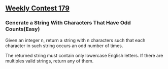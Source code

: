 ## [Weekly Contest 179](https://leetcode.com/contest/weekly-contest-179)

### Generate a String With Characters That Have Odd Counts(Easy)

Given an integer n, return a string with n characters such that each character in such string occurs an odd number of times.

The returned string must contain only lowercase English letters. If there are multiples valid strings, return any of them.  

